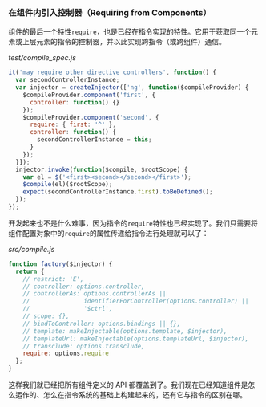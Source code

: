 ### 在组件内引入控制器（Requiring from Components）

组件的最后一个特性`require`，也是已经在指令实现的特性。它用于获取同一个元素或上层元素的指令的控制器，并以此实现跨指令（或跨组件）通信。

_test/compile_spec.js_

```js
it('may require other directive controllers', function() {
  var secondControllerInstance;
  var injector = createInjector(['ng', function($compileProvider) {
    $compileProvider.component('first', {
      controller: function() {}
    });
    $compileProvider.component('second', {
      require: { first: '^' },
      controller: function() {
        secondControllerInstance = this;
      }
    });
  }]);
  injector.invoke(function($compile, $rootScope) {
    var el = $('<first><second></second></first>');
    $compile(el)($rootScope);
    expect(secondControllerInstance.first).toBeDefined();
  });
});
```

开发起来也不是什么难事，因为指令的`require`特性也已经实现了。我们只需要将组件配置对象中的`require`的属性传递给指令进行处理就可以了：

_src/compile.js_

```js
function factory($injector) {
  return {
    // restrict: 'E',
    // controller: options.controller,
    // controllerAs: options.controllerAs ||
    //               identifierForController(options.controller) ||
    //               '$ctrl',
    // scope: {},
    // bindToController: options.bindings || {},
    // template: makeInjectable(options.template, $injector),
    // templateUrl: makeInjectable(options.templateUrl, $injector),
    // transclude: options.transclude,
    require: options.require
  }; 
}
```

这样我们就已经把所有组件定义的 API 都覆盖到了。我们现在已经知道组件是怎么运作的、怎么在指令系统的基础上构建起来的，还有它与指令的区别在哪。